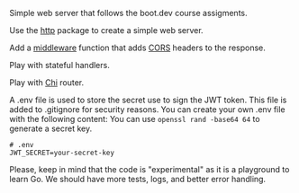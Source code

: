 Simple web server that follows the boot.dev course assigments.

Use the [http](https://pkg.go.dev/net/http) package to create a simple web server.

Add a [middleware](https://developer.mozilla.org/en-US/docs/Glossary/Middleware) function
that adds [CORS](https://developer.mozilla.org/en-US/docs/Web/HTTP/CORS) headers to the response.

Play with stateful handlers.

Play with [Chi](https://go-chi.io/#/README) router.

A .env file is used to store the secret use to sign the JWT token.
This file is added to .gitignore for security reasons.
You can create your own .env file with the following content:
You can use ```openssl rand -base64 64``` to generate a secret key.

```
# .env
JWT_SECRET=your-secret-key
```

Please, keep in mind that the code is "experimental" as it is a playground to learn Go.
We should have more tests, logs, and better error handling.




